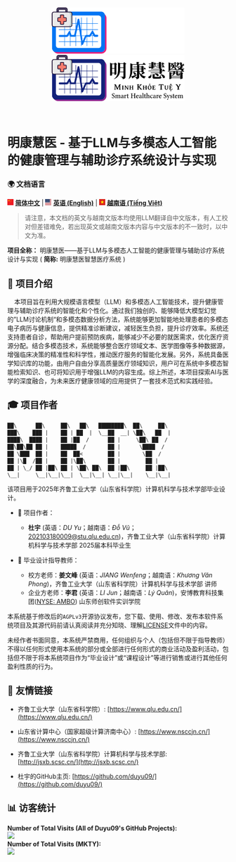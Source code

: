 <p align="center">
  <br>
  <img src="./image/mkty_cn_dark.svg#gh-dark-mode-only" style="width:60%;">
  <img src="./image/mkty_cn_light.svg#gh-light-mode-only" style="width:60%;">
</p>
<br>

# 明康慧医 - 基于LLM与多模态人工智能的健康管理与辅助诊疗系统设计与实现

### 🌍 文档语言

<img src="./image/PRC_flag.svg" alt="PRC" style="height: 1em;"> [**简体中文**](./README.md) | <img src="./image/USA_flag.svg" alt="USA" style="height: 1em;"> [**英语 (English)**](./README_EN.md) | <img src="./image/SRV_flag.svg" alt="SRV" style="height: 1em;"> [**越南语 (Tiếng Việt)**](./README_VN.md)


> 请注意，本文档的英文与越南文版本均使用LLM翻译自中文版本，有人工校对但差错难免，若出现英文或越南文版本内容与中文版本的不一致时，以中文为准。


**项目全称：** 明康慧医——基于LLM与多模态人工智能的健康管理与辅助诊疗系统设计与实现 ( **简称:** 明康慧医智慧医疗系统 )

## 📖 项目介绍

&nbsp;&nbsp;&nbsp;&nbsp;本项目旨在利用大规模语言模型（LLM）和多模态人工智能技术，提升健康管理与辅助诊疗系统的智能化和个性化。通过我们独创的、能够降低大模型幻觉的”LLM讨论机制“和多模态数据分析方法，系统能够更加智能地处理患者的多模态电子病历与健康信息，提供精准诊断建议，减轻医生负担，提升诊疗效率。系统还支持患者自诊，帮助用户提前预防疾病，能够减少不必要的就医需求，优化医疗资源分配。结合多模态技术，系统能够整合医疗领域文本、医学图像等多种数据源，增强临床决策的精准性和科学性，推动医疗服务的智能化发展。另外，系统具备医学知识库的功能，由用户自由分享高质量医疗领域知识，用户可在系统中多模态智能检索知识、也可将知识用于增强LLM的内容生成。综上所述，本项目探索AI与医学的深度融合，为未来医疗健康领域的应用提供了一套技术范式和实践经验。  

## 🎓 项目作者

```
██\      ██\     ██\   ██\   ████████\  ██\     ██\
███\    ███ |    ██ | ██  |  \__██  __| \██\   ██  |
████\  ████ |    ██ |██  /      ██ |     \██\ ██  /
██\██\██ ██ |    █████  /       ██ |      \████  /
██ \███  ██ |    ██  ██<        ██ |       \██  /
██ |\█  /██ |    ██ |\██\       ██ |        ██ |
██ | \_/ ██ |██\ ██ | \██\ ██\  ██ |██\     ██ |██\
\__|     \__|\__|\__|  \__|\__| \__|\__|    \__|\__|
```

该项目用于2025年齐鲁工业大学（山东省科学院）计算机科学与技术学部毕业设计。

- 👤 项目作者：
  - **杜宇** (英语：_DU Yu_；越南语：_Đỗ Vũ_；<202103180009@stu.qlu.edu.cn>)，齐鲁工业大学（山东省科学院）计算机科学与技术学部 2025届本科毕业生

- 🏫 毕业设计指导教师：
  - 校方老师：**姜文峰** (英语：_JIANG Wenfeng_；越南语：_Khương Văn Phong_)，齐鲁工业大学（山东省科学院）计算机科学与技术学部 讲师
  - 企业方老师：**李君** (英语：_LI Jun_；越南语：_Lý Quân_)，安博教育科技集团([NYSE: AMBO](https://www.nyse.com/quote/XASE:AMBO)) 山东师创软件实训学院

本系统基于修改后的`AGPLv3`开源协议发布，您下载、使用、修改、发布本软件系统项目及其源代码前请认真阅读并充分知晓、理解[LICENSE](./LICENSE)文件中的内容。

未经作者书面同意，本系统严禁商用，任何组织与个人（包括但不限于指导教师）不得以任何形式使用本系统的部分或全部进行任何形式的商业活动及盈利活动，包括但不限于将本系统项目作为“毕业设计”或“课程设计”等进行销售或进行其他任何盈利性质的行为。

## 🔗 友情链接

- 齐鲁工业大学（山东省科学院）: [https://www.qlu.edu.cn/](https://www.qlu.edu.cn/)
  
- 山东省计算中心（国家超级计算济南中心）: [https://www.nsccjn.cn/](https://www.nsccjn.cn/)

- 齐鲁工业大学（山东省科学院）计算机科学与技术学部: [http://jsxb.scsc.cn/](http://jsxb.scsc.cn/)

- 杜宇的GitHub主页: [https://github.com/duyu09/](https://github.com/duyu09/)

## 📊 访客统计

<div><b>Number of Total Visits (All of Duyu09's GitHub Projects): </b><br><img src="https://profile-counter.glitch.me/duyu09/count.svg" /></div> 

<div><b>Number of Total Visits (MKTY): </b>
<br><img src="https://profile-counter.glitch.me/duyu09-MKTY-SYSTEM/count.svg" /></div> 



